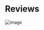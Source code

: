 # Reviews

![image](https://github.com/GabrielBetini/reviews/assets/54044791/0bc7be6c-63c2-4216-b407-e21e17989995)
